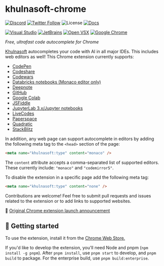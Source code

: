 # khulnasoft-chrome

[![Discord](https://img.shields.io/discord/1027685395649015980?label=community&color=5865F2&logo=discord&logoColor=FFFFFF)](https://discord.gg/3XFf78nAx5)
[![Twitter Follow](https://img.shields.io/badge/style--blue?style=social&logo=twitter&label=Follow%20%40khulnasoft)](https://twitter.com/intent/follow?screen_name=khulnasoft)
![License](https://img.shields.io/github/license/khulnasoft/khulnasoft-chrome)
[![Docs](https://img.shields.io/badge/Khulnasoft%20Docs-09B6A2)](https://docs.khulnasoft.com)

[![Visual Studio](https://img.shields.io/visual-studio-marketplace/i/Khulnasoft.khulnasoft?label=Visual%20Studio&logo=visualstudio)](https://marketplace.visualstudio.com/items?itemName=Khulnasoft.khulnasoft)
[![JetBrains](https://img.shields.io/jetbrains/plugin/d/20540?label=JetBrains)](https://plugins.jetbrains.com/plugin/20540-khulnasoft/)
[![Open VSX](https://img.shields.io/open-vsx/dt/Khulnasoft/khulnasoft?label=Open%20VSX)](https://open-vsx.org/extension/Khulnasoft/khulnasoft)
[![Google Chrome](https://img.shields.io/chrome-web-store/users/hobjkcpmjhlegmobgonaagepfckjkceh?label=Google%20Chrome&logo=googlechrome&logoColor=FFFFFF)](https://chrome.google.com/webstore/detail/khulnasoft/hobjkcpmjhlegmobgonaagepfckjkceh)

_Free, ultrafast code autocomplete for Chrome_

[Khulnasoft](https://khulnasoft.com/) autocompletes your code with AI in all major IDEs. This includes web editors as well! This Chrome extension currently supports:

- [CodePen](https://codepen.io/)
- [Codeshare](https://codeshare.io/)
- [Codewars](https://www.codewars.com/)
- [Databricks notebooks (Monaco editor only)](https://www.databricks.com/)
- [Deepnote](https://deepnote.com/)
- [GitHub](https://github.com/)
- [Google Colab](https://colab.research.google.com/)
- [JSFiddle](https://jsfiddle.net/)
- [JupyterLab 3.x/Jupyter notebooks](https://jupyter.org/)
- [LiveCodes](https://livecodes.io/)
- [Paperspace](https://www.paperspace.com/)
- [Quadratic](https://www.quadratichq.com/)
- [StackBlitz](https://stackblitz.com/)

In addition, any web page can support autocomplete in editors by adding the following meta tag to the `<head>` section of the page:

```html
<meta name="khulnasoft:type" content="monaco" />
```

The `content` attribute accepts a comma-separated list of supported editors. These currently include: `"monaco"` and `"codemirror5"`.

To disable the extension in a specific page add the following meta tag:

```html
<meta name="khulnasoft:type" content="none" />
```

Contributions are welcome! Feel free to submit pull requests and issues related to the extension or to add links to supported websites.

🔗 [Original Chrome extension launch announcement](https://khulnasoft.com/blog/khulnasoft-chrome-extension-launch)

## 🚀 Getting started

To use the extension, install it from the [Chrome Web Store.](https://chrome.google.com/webstore/detail/khulnasoft/hobjkcpmjhlegmobgonaagepfckjkceh)

If you'd like to develop the extension, you'll need Node and pnpm (`npm install -g pnpm`). After `pnpm install`, use `pnpm start` to develop, and `pnpm build` to package. For the enterprise build, use `pnpm build:enterprise`.
